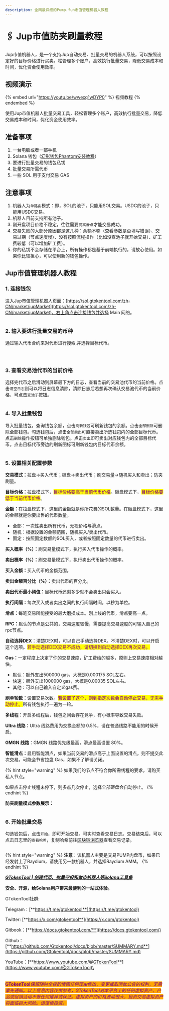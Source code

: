 ```yaml
---
description: 全网最详细的Pump.fun市值管理机器人教程
---
```


# 🖇️ Jup市值防夹刷量教程

Jup市值机器人，是一个支持Jup自动交易、批量交易的机器人系统，可以按照设定好的目标价格进行买卖。松管理多个账户，高效执行批量交易，降低交易成本和时间，优化资金使用效率。

## 视频演示

{% embed url="https://youtu.be/wwexq1wDYP0" %}
视频教程
{% endembed %}

使用Jup市值机器人批量交易工具，轻松管理多个账户，高效执行批量交易，降低交易成本和时间，优化资金使用效率。

## 准备事项

1. 一台电脑或者一部手机
2. Solana 钱包（[幻影钱包Phantom安装教程](https://docs.gtokentool.com/solana/auxiliary-tutorial/phantom-wallet-installation)）
3. 要进行批量交易的钱包私钥
4. 批量交易所需代币
5. 一些 SOL 用于支付交易 GAS

## 注意事项

1. 机器人为`单路由`模式：即，SOL的池子，只能用SOL交易。USDC的池子，只能用USDC交易。
2. 机器人目前支持所有池子。
3. 刚开盘项目价格不稳定，往往需要`提高滑点`才能交易成功。
4. 交易失败的大部分原因都是这几种：余额不够（查看参数是否填写错误）、交易过期（节点速度慢）、没有按照流程操作（比如没查池子就开始交易）、矿工费较低（可以增加矿工费）。
5. 你的私钥不会存储在平台上，所有操作都是基于前端执行的，请放心使用。如果你比较担心，可以使用新的钱包操作。

## Jup市值管理机器人教程

### 1. 连接钱包

进入Jup市值管理机器人页面：[https://sol.gtokentool.com/zh-CN/market/jupMarket](https://sol.gtokentool.com/zh-CN/market/jupMarket)，右上角点击连接钱包并选择 Main 网络。

<figure><img src="../../.gitbook/assets/Snipaste_2025-08-11_13-37-31 (1).png" alt=""><figcaption></figcaption></figure>

### 2. 输入要进行批量交易的币种

通过输入代币合约来对代币进行搜索,并选择目标代币。

<figure><img src="../../.gitbook/assets/Snipaste_2025-08-11_13-37-56 (1).png" alt=""><figcaption></figcaption></figure>

<figure><img src="../../.gitbook/assets/Snipaste_2025-05-15_16-35-03.png" alt=""><figcaption></figcaption></figure>

<figure><img src="../../.gitbook/assets/Snipaste_2025-08-11_13-38-14 (1).png" alt=""><figcaption></figcaption></figure>

### 3. 查看交易池代币的当前价格

选择完代币之后滑动到屏幕最下方的日志，查看当前的交易池代币的当前价格。点击`清空日志`则可以将日志信息清除，清除日志后若想再次确认交易池代币的当前价格，可点击`查池子`按钮。

<figure><img src="../../.gitbook/assets/Snipaste_2025-08-11_13-39-41 (1).png" alt=""><figcaption></figcaption></figure>

### 4. 导入批量钱包

导入批量钱包，查询钱包余额，点击`刷新钱包`可刷新钱包的余额。点击`全部删除`可删除全部钱包。勾选钱包后，点击`全部卖出`可直接卖出所选钱包内的全部目标代币。点击`删除`操作按钮可单独删除钱包。点击`卖出`即可卖出对应钱包内的全部目标代币。点击目标代币旁边的刷新图标可刷新钱包内目标代币余额。

<figure><img src="../../.gitbook/assets/Snipaste_2025-08-11_13-41-33 (1).png" alt=""><figcaption></figcaption></figure>

### 5. 设置相关配置参数

**交易模式：**&#x62C9;盘→买入代币；砸盘→卖出代币；刷交易量→随机买入和卖出；防夹刷量。

**目标价格：**&#x62C9;盘模式下，<mark style="color:purple;">目标价格要高于当前代币价格</mark>。砸盘模式下，<mark style="color:purple;">目标价格要低于当前代币价格</mark>。

**金额：**&#x5728;拉盘模式下，这里的金额就是你所花费的SOL数量。在砸盘模式下，这里的金额就是你要出售的代币数量。

* 全部：一次性卖出所有代币，无视价格与滑点。
* 随机：根据设置的金额范围，随机买入/卖出代币。
* 固定：按照固定数额的SOL买入，或者按照固定数量的代币进行卖出。

**买入概率（%）：**&#x5237;交易量模式下，执行买入代币操作的概率。

**卖出概率（%）：**&#x5237;交易量模式下，执行卖出代币操作的概率。

**买入金额：**&#x4E70;入代币的金额范围。

**卖出金额百分比（%）：**&#x5356;出代币的百分比。

**卖出代币最小阈值：**&#x76EE;标代币还剩多少就不会卖出只会买入。

**执行间隔：**&#x6BCF;次买入或者卖出之间的执行间隔时间，以秒为单位。

**滑点：**&#x6BCF;笔交易所能接受的最大磨损成本。刚上线的代币，滑点要高一点。

**RPC：**&#x9ED8;认的节点是公共的，交易速度较慢，需要提高交易速度的可输入自己的rpc节点。

**自动选择DEX**：清楚DEX时，可以自己手动选择DEX。不清楚DEX时，可以开启这个选项。<mark style="color:purple;">若手动选择DEX交易不成功，请切换到自动选择DEX再次交易。</mark>

**Gas：**&#x4E00;定程度上决定了你的交易速度，矿工费给的越多，原则上交易速度相对越快。

* 默认：额外支出500000 gas，大概是0.000175 SOL左右。
* 快速：额外支出1000000 gas，大概是0.00035 SOL左右。
* 其他：可以自己输入自定义gas费。

**刷单轮数：**&#x8BBE;置交易次数。<mark style="color:purple;">若设置了这个，则到指定次数会自动停止交易，无需手动停止。</mark>所有钱包执行一遍为一轮。

**多线程：**&#x5F00;启多线程后，钱包之间会存在竞争，有小概率导致交易失败。

**Ultra 线路：**&#x55;ltra 线路费用为交换金额的 0.5%，请在普通线路不能用的时候开启。

**GMGN 线路**：GMGN 线路优先级最高，滑点最高设置 80%。

**智能滑点：**&#x542F;用智能滑点，如果当前交易的滑点高于上面设置的滑点，则不提交此次交易。可能会节省拉盘 Gas，如果不了解请关闭。

{% hint style="warning" %}
如果我们的节点不符合你所需线程的要求，请购买私人节点。

如果点击停止线程未停下，则多点几次停止，选择全部砸盘会自动停止。
{% endhint %}

**防夹刷量模式参数展示：**

<figure><img src="../../.gitbook/assets/Snipaste_2025-08-11_13-48-23 (1).png" alt=""><figcaption></figcaption></figure>

### 6. 开始批量交易

勾选钱包后，点击`开始`，即可开始交易。可实时查看交易日志。交易结束后，可以点击日志里的`查看哈希`，复制哈希前往[区块链浏览器](https://solscan.io/)查看交易记录。

<figure><img src="../../.gitbook/assets/Snipaste_2025-08-11_13-49-46 (1).png" alt=""><figcaption></figcaption></figure>

{% hint style="warning" %}
**注意**：该机器人主要是交易PUMP内盘币，如果已经发射上了Raydium，请使用另一款机器人，并选择Raydium AMM。
{% endhint %}

[_**GTokenTool | 创建代币、批量空投和做市机器人等Solana工具集**_](https://sol.gtokentool.com)

**安全、开源，给Solana用户带来最便利的一站式体验。**



GTokenTool社群:

Telegram：[**https://t.me/gtokentool**](https://t.me/gtokentool)

Twitter:  [**https://x.com/gtokentool**](https://x.com/gtokentool)

Gitbook：[**https://docs.gtokentool.com/**](https://docs.gtokentool.com/)

Github：[**https://github.com/Gtokentool/docs/blob/master/SUMMARY.md**](https://github.com/Gtokentool/docs/blob/master/SUMMARY.md)

YouTube：[**https://www.youtube.com/@GTokenTool**](https://www.youtube.com/@GTokenTool)\
\
\
\
<mark style="color:purple;background-color:orange;">**GTokenTool**</mark>_<mark style="color:purple;background-color:orange;">保留随时全权酌情因任何理由修改、变更或取消此公告的权利，无需事先通知。以上信息内容仅供参考，GTokenTool对本平台上的任何虚拟资产、产品或促销活动不做任何推荐或保证。虚拟资产的价格波动很大，投资交易虚拟资产将面临巨大风险。请谨慎投资。</mark>_
